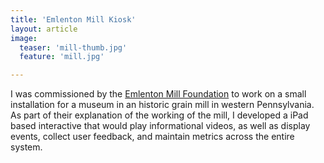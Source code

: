 ```yaml
---
title: 'Emlenton Mill Kiosk'
layout: article
image:
  teaser: 'mill-thumb.jpg'
  feature: 'mill.jpg'

---
```


I was commissioned by the [Emlenton Mill Foundation](http://www.emlentonmill.com) to work on a small installation for a museum in an historic grain mill in western Pennsylvania.  As part of their explanation of the working of the mill, I developed a iPad based interactive that would play informational videos, as well as display events, collect user feedback, and maintain metrics across the entire system.
